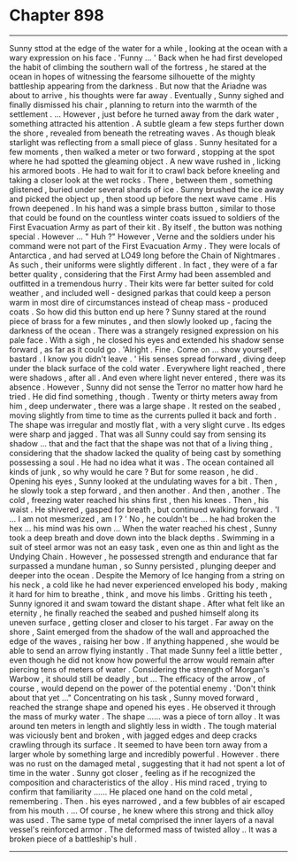 
# Chapter 898


---

Sunny sttod at the edge of the water for a while , looking at the ocean with a wary expression on his face .
'Funny ... '
Back when he had first developed the habit of climbing the southern wall of the fortress , he stared at the ocean in hopes of witnessing the fearsome silhouette of the mighty battleship appearing from the darkness . But now that the Ariadne was about to arrive , his thoughts were far away .
Eventually , Sunny sighed and finally dismissed his chair , planning to return into the warmth of the settlement .
... However , just before he turned away from the dark water , something attracted his attention . A subtle gleam a few steps further down the shore , revealed from beneath the retreating waves . As though bleak starlight was reflecting from a small piece of glass .
Sunny hesitated for a few moments , then walked a meter or two forward , stopping at the spot where he had spotted the gleaming object . A new wave rushed in , licking his armored boots . He had to wait for it to crawl back before kneeling and taking a closer look at the wet rocks .
There , between them , something glistened , buried under several shards of ice . Sunny brushed the ice away and picked the object up , then stood up before the next wave came .
His frown deepened .
In his hand was a simple brass button , similar to those that could be found on the countless winter coats issued to soldiers of the First Evacuation Army as part of their kit .
By itself , the button was nothing special .
However ...
" Huh ?"
However , Verne and the soldiers under his command were not part of the First Evacuation Army . They were locals of Antarctica , and had served at LO49 long before the Chain of Nightmares . As such , their uniforms were slightly different . In fact , they were of a far better quality , considering that the First Army had been assembled and outfitted in a tremendous hurry .
Their kits were far better suited for cold weather , and included well - designed parkas that could keep a person warm in most dire of circumstances instead of cheap mass - produced coats .
So how did this button end up here ?
Sunny stared at the round piece of brass for a few minutes , and then slowly looked up , facing the darkness of the ocean . There was a strangely resigned expression on his pale face .
With a sigh , he closed his eyes and extended his shadow sense forward , as far as it could go .
'Alright . Fine . Come on ... show yourself , bastard . I know you didn't leave . '
His senses spread forward , diving deep under the black surface of the cold water . Everywhere light reached , there were shadows , after all . And even where light never entered , there was its absence .
However , Sunny did not sense the Terror no matter how hard he tried . He did find something , though .
Twenty or thirty meters away from him , deep underwater , there was a large shape . It rested on the seabed , moving slightly from time to time as the currents pulled it back and forth .
The shape was irregular and mostly flat , with a very slight curve . Its edges were sharp and jagged .
That was all Sunny could say from sensing its shadow ... that and the fact that the shape was not that of a living thing , considering that the shadow lacked the quality of being cast by something possessing a soul .
He had no idea what it was .
The ocean contained all kinds of junk , so why would he care ?
But for some reason , he did .
Opening his eyes , Sunny looked at the undulating waves for a bit . Then , he slowly took a step forward , and then another . And then , another .
The cold , freezing water reached his shins first , then his knees . Then , his waist . He shivered , gasped for breath , but continued walking forward .
'I ... I am not mesmerized , am I ? '
No , he couldn't be ... he had broken the hex ... his mind was his own ...
When the water reached his chest , Sunny took a deep breath and dove down into the black depths . Swimming in a suit of steel armor was not an easy task , even one as thin and light as the Undying Chain . However , he possessed strength and endurance that far surpassed a mundane human , so Sunny persisted , plunging deeper and deeper into the ocean .
Despite the Memory of Ice hanging from a string on his neck , a cold like he had never experienced enveloped his body , making it hard for him to breathe , think , and move his limbs .
Gritting his teeth , Sunny ignored it and swam toward the distant shape .
After what felt like an eternity , he finally reached the seabed and pushed himself along its uneven surface , getting closer and closer to his target . Far away on the shore , Saint emerged from the shadow of the wall and approached the edge of the waves , raising her bow . If anything happened , she would be able to send an arrow flying instantly .
That made Sunny feel a little better , even though he did not know how powerful the arrow would remain after piercing tens of meters of water . Considering the strength of Morgan's Warbow , it should still be deadly , but ...
The efficacy of the arrow , of course , would depend on the power of the potential enemy .
'Don't think about that yet ..."
Concentrating on his task , Sunny moved forward , reached the strange shape and opened his eyes . He observed it through the mass of murky water .
The shape ...... was a piece of torn alloy . It was around ten meters in length and slightly less in width . The tough material was viciously bent and broken , with jagged edges and deep cracks crawling through its surface . It seemed to have been torn away from a larger whole by something large and incredibly powerful .
However . there was no rust on the damaged metal , suggesting that it had not spent a lot of time in the water .
Sunny got closer , feeling as if he recognized the composition and characteristics of the alloy . His mind raced , trying to confirm that familiarity ......
He placed one hand on the cold metal , remembering .
Then . his eyes narrowed , and a few bubbles of air escaped from his mouth .
... Of course , he knew where this strong and thick alloy was used . The same type of metal comprised the inner layers of a naval vessel's reinforced armor .
The deformed mass of twisted alloy ..
It was a broken piece of a battleship's hull .

---

